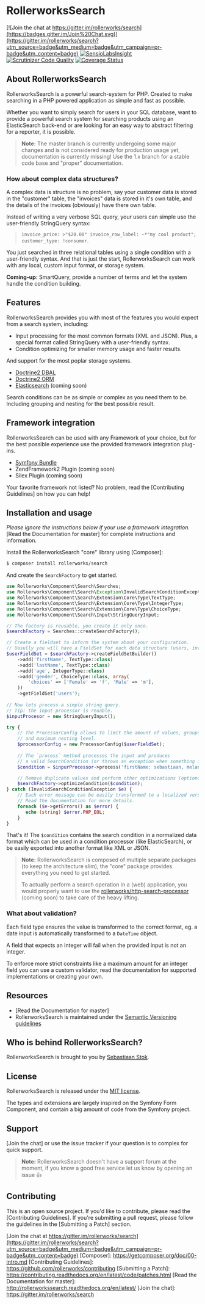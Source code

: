 RollerworksSearch
=================

[![Join the chat at https://gitter.im/rollerworks/search](https://badges.gitter.im/Join%20Chat.svg)](https://gitter.im/rollerworks/search?utm_source=badge&utm_medium=badge&utm_campaign=pr-badge&utm_content=badge)
[![SensioLabsInsight](https://insight.sensiolabs.com/projects/92caf31d-dae6-49dd-9526-440d859daa31/mini.png)](https://insight.sensiolabs.com/projects/92caf31d-dae6-49dd-9526-440d859daa31)
[![Scrutinizer Code Quality](https://scrutinizer-ci.com/g/rollerworks/search/badges/quality-score.png?b=master)](https://scrutinizer-ci.com/g/rollerworks/search/?branch=master)
[![Coverage Status](https://coveralls.io/repos/github/rollerworks/search/badge.svg?branch=master)](https://coveralls.io/github/rollerworks/search?branch=master)

## About RollerworksSearch

RollerworksSearch is a powerful search-system for PHP.
Created to make searching in a PHP powered application as simple and fast as possible.

Whether you want to simply search for users in your SQL database, want to
provide a powerful search system for searching products using an ElasticSearch
back-end or are looking for an easy way to abstract filtering for a reporter, 
it is possible.

> **Note:** The master branch is currently undergoing some major changes and is not
> considered ready for production usage yet, documentation is currently missing!
> Use the 1.x branch for a stable code base and "proper" documentation.

### How about complex data structures?

A complex data is structure is no problem, say your customer data is stored
in the "customer" table, the "invoices" data is stored in it's own table, and
the details of the invoices (obviously) have there own table.

Instead of writing a very verbose SQL query, your users can simple use 
the user-friendly StringQuery syntax:

> `invoice_price: >"$20.00" invoice_row_label: ~*"my cool product"; customer_type: !consumer`.

You just searched in three relational tables using a single condition with a
user-friendly syntax. And that is just the start, RollerworksSearch can work with
any local, custom input format, or storage system.

**Coming-up:** SmartQuery, provide a number of terms and let the system
handle the condition building.

## Features

RollerworksSearch provides you with most of the features you would expect
from a search system, including:
 
* Input processing for the most common formats (XML and JSON).
  Plus, a special format called StringQuery with a user-friendly syntax.
* Condition optimizing for smaller memory usage and faster results.

And support for the most poplar storage systems.

* [Doctrine2 DBAL](https://github.com/rollerworks/search-doctrine-dbal)
* [Doctrine2 ORM](https://github.com/rollerworks/search-doctrine-orm)
* [Elasticsearch](https://github.com/rollerworks/search-elasticsearch) (coming soon)

Search conditions can be as simple or complex as you need them to be.
Including grouping and nesting for the best possible result.

## Framework integration

RollerworksSearch can be used with any Framework of your choice, but for the best
possible experience use the provided framework integration plug-ins.

* [Symfony Bundle](https://github.com/rollerworks/SearchBundle)
* ZendFramework2 Plugin (coming soon)
* Silex Plugin (coming soon)

Your favorite framework not listed? No problem, read the [Contributing Guidelines]
on how you can help!

## Installation and usage

*Please ignore the instructions below if your use a framework integration.*
[Read the Documentation for master] for complete instructions and information. 

Install the RollerworksSearch "core" library using [Composer]:

```bash
$ composer install rollerworks/search
```

And create the `SearchFactory` to get started.

```php
use Rollerworks\Component\Search\Searches;
use Rollerworks\Component\Search\Exception\InvalidSearchConditionException;
use Rollerworks\Component\Search\Extension\Core\Type\TextType;
use Rollerworks\Component\Search\Extension\Core\Type\IntegerType;
use Rollerworks\Component\Search\Extension\Core\Type\ChoiceType;
use Rollerworks\Component\Search\Input\StringQueryInput;

// The factory is reusable, you create it only once.
$searchFactory = Searches::createSearchFactory();

// Create a fieldset to inform the system about your configuration.
// Uasully you will have a FieldSet for each data structure (users, invoices, etc).
$userFieldSet = $searchFactory->createFieldSetBuilder()
    ->add('firstName', TextType::class)
    ->add('lastName', TextType::class)
    ->add('age', IntegerType::class)
    ->add('gender', ChoiceType::class, array(
        'choices' => ['Female' => 'f', 'Male' => 'm'],
    ))
    ->getFieldSet('users');
    
// Now lets process a simple string query.
// Tip: the input processor is reuable.
$inputProcesor = new StringQueryInput();

try {
    // The ProcessorConfig allows to limit the amount of values, groups
    // and maximum nesting level.
    $processorConfig = new ProcessorConfig($userFieldSet);
    
    // The `process` method processes the input and produces 
    // a valid SearchCondition (or throws an exception when something is wrong).
    $condition = $inpurProcessor->process('firstName: sebastiaan, melany;');

    // Remove duplicate values and perform other optimizations (optional step).
    $searchFactory->optimizeCondition($condition);
} catch (InvalidSearchConditionException $e) {
    // Each error message can be easily transformed to a localized version.
    // Read the documentation for more details.
    foreach ($e->getErrors() as $error) {
       echo (string) $error.PHP_EOL;
    }
}
```

That's it! The `$condition` contains the search condition in a normalized
data format which can be used in a condition processor (like ElasticSearch), 
or be easily exported into another format like XML or JSON.

> **Note:** RollerworksSearch is composed of multiple separate packages (to keep the architecture slim), 
> the "core" package provides everything you need to get started.
>
> To actually perform a search operation in a (web) application, you would properly
> want to use the [rollerworks/http-search-processor](https://github.com/rollerworks/search-http-processor) 
(coming soon) to take care of the heavy lifting.

### What about validation?

Each field type ensures the value is transformed to the correct format,
eg. a date input is automatically transformed to a `DateTime` object.

A field that expects an integer will fail when the provided input is not an integer.

To enforce more strict constraints like a maximum amount for an integer field you 
can use a custom validator, read the documentation for supported implementations or creating
your own.

## Resources

* [Read the Documentation for master]
* RollerworksSearch is maintained under the [Semantic Versioning guidelines](http://semver.org/)

## Who is behind RollerworksSearch?

RollerworksSearch is brought to you by [Sebastiaan Stok](https://github.com/sstok).

## License

RollerworksSearch is released under the [MIT license](LICENSE).

The types and extensions are largely inspired on the Symfony Form Component, 
and contain a big amount of code from the Symfony project.

## Support

[Join the chat] or use the issue tracker if your question is to complex for quick support.

> **Note:** RollerworksSearch doesn't have a support forum at the moment, if you know
> a good free service let us know by opening an issue :+1:

## Contributing

This is an open source project. If you'd like to contribute,
please read the [Contributing Guidelines]. If you're submitting
a pull request, please follow the guidelines in the [Submitting a Patch] section.

[Join the chat at https://gitter.im/rollerworks/search](https://gitter.im/rollerworks/search?utm_source=badge&utm_medium=badge&utm_campaign=pr-badge&utm_content=badge)
[Composer]: https://getcomposer.org/doc/00-intro.md
[Contributing Guidelines]: https://github.com/rollerworks/contributing
[Submitting a Patch]: https://contributing.readthedocs.org/en/latest/code/patches.html
[Read the Documentation for master]: http://rollerworkssearch.readthedocs.org/en/latest/
[Join the chat]: https://gitter.im/rollerworks/search 
